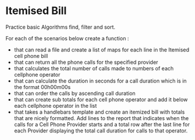 # Itemised Bill

Practice basic Algorithms find, filter and sort.

For each of the scenarios below create a function :

* that can read a file and create a list of maps for each line in the Itemised cell phone bill
* that can return all the phone calls for the specified provider
* that calculates the total number of calls made to numbers of each cellphone operator
* that can calculate the duration in seconds for a call duration which is in the format 00h00m00s
* that can order the calls by ascending call duration
* that can create sub totals for each cell phone operator and add it below each cellphone operator in the list
* that takes a handlebars template and create an itemized bill with totals that are nicely formatted. Add lines to the report that indicates when the calls for a Cell Phone Provider starts and a total row after the last line for each Provider displaying the total call duration for calls to that operator.
